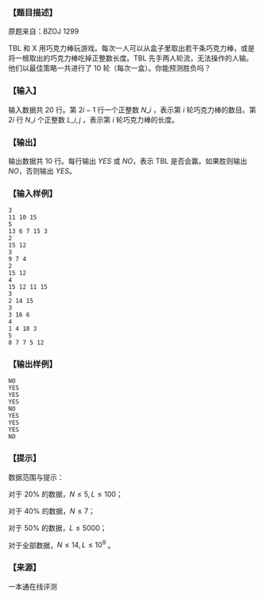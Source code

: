 ### 【题目描述】

原题来自：BZOJ 1299

TBL 和 X 用巧克力棒玩游戏。每次一人可以从盒子里取出若干条巧克力棒，或是将一根取出的巧克力棒吃掉正整数长度。TBL 先手两人轮流，无法操作的人输。他们以最佳策略一共进行了 $10$ 轮（每次一盒）。你能预测胜负吗？

### 【输入】

输入数据共 $20$ 行。第 $2i-1$ 行一个正整数 $N\_i$ ，表示第 $i$ 轮巧克力棒的数目。第 $2i$ 行 $N\_i$ 个正整数 $L\_{i,j}$ ，表示第 $i$ 轮巧克力棒的长度。

### 【输出】

输出数据共 $10$ 行。每行输出 $YES$ 或 $NO$，表示 TBL 是否会赢。如果胜则输出 $NO$，否则输出 $YES$。

### 【输入样例】

```
3
11 10 15 
5
13 6 7 15 3 
2
15 12 
3
9 7 4 
2
15 12 
4
15 12 11 15 
3
2 14 15 
3
3 16 6 
4
1 4 10 3 
5
8 7 7 5 12
```

### 【输出样例】

```
NO
YES
YES
YES
NO
YES
YES
YES
NO
```

### 【提示】

数据范围与提示：

对于 20% 的数据，$N≤5,L≤100$；

对于 40% 的数据，$N≤7$；

对于 50% 的数据，$L≤5000$；

对于全部数据，$N≤14,L≤10^9$ 。


 ### 【来源】

 一本通在线评测 